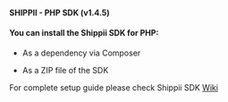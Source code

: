 #### SHIPPII - PHP SDK (v1.4.5)

#### You can install the Shippii SDK for PHP:

+ As a dependency via Composer

+ As a ZIP file of the SDK

For complete setup guide please check Shippii SDK [Wiki](https://gitlab.vconnect.systems/shippii-public/sdk/-/wikis/home)